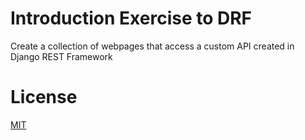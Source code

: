 # Introduction Exercise to DRF

Create a collection of webpages that access a custom API created in Django REST Framework

# License

[MIT](./LICENSE)
